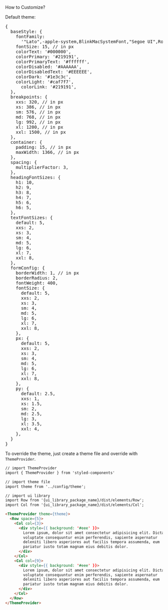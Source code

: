 How to Customize?

Default theme:

<pre>
{
  baseStyle: {
    fontFamily:
      '"Lato",-apple-system,BlinkMacSystemFont,"Segoe UI",Roboto,"Helvetica Neue",Arial,sans-serif',
    fontSize: 15, // in px
    colorText: '#000000',
    colorPrimary: '#219191',
    colorPrimaryText: '#ffffff',
    colorDisabled: '#AAAAAA',
    colorDisabledText: '#EEEEEE',
    colorDark: '#1e3c3c',
    colorLight: '#caf7f7',
	  colorLink: '#219191',
  },
  breakpoints: {
    xxs: 320, // in px
    xs: 386, // in px
    sm: 576, // in px
    md: 768, // in px
    lg: 992, // in px
    xl: 1200, // in px
    xxl: 1500, // in px
  },
  container: {
    padding: 15, // in px
    maxWidth: 1366, // in px
  },
  spacing: {
    multiplierFactor: 3,
  },
  headingFontSizes: {
    h1: 10,
    h2: 9,
    h3: 8,
    h4: 7,
    h5: 6,
    h6: 5,
  },
  textFontSizes: {
    default: 5,
    xxs: 2,
    xs: 3,
    sm: 4,
    md: 5,
    lg: 6,
    xl: 7,
    xxl: 8,
  },
  formConfig: {
    borderWidth: 1, // in px
    borderRadius: 2,
    fontWeight: 400,
    fontSize: {
      default: 5,
      xxs: 2,
      xs: 3,
      sm: 4,
      md: 5,
      lg: 6,
      xl: 7,
      xxl: 8,
    },
    px: {
      default: 5,
      xxs: 2,
      xs: 3,
      sm: 4,
      md: 5,
      lg: 6,
      xl: 7,
      xxl: 8,
    },
    py: {
      default: 2.5,
      xxs: 1,
      xs: 1.5,
      sm: 2,
      md: 2.5,
      lg: 3,
      xl: 3.5,
      xxl: 4,
    },
  }
}
</pre>

To override the theme, just create a theme file and override with `ThemeProvider`.

```markdown
// import ThemeProvider
import { ThemeProvider } from 'styled-components'

// import theme file
import theme from '../config/theme';

// import ui library
import Row from '{ui_library_package_name}/dist/elements/Row';
import Col from '{ui_library_package_name}/dist/elements/Col';

<ThemeProvider theme={theme}>
  <Row space={5}>
    <Col col={3}>
      <div style={{ background: '#eee' }}>
        Lorem ipsum, dolor sit amet consectetur adipisicing elit. Dicta
        voluptate consequuntur enim perferendis, sapiente aspernatur
        deleniti libero asperiores aut facilis tempora assumenda, eum
        pariatur iusto totam magnam eius debitis dolor.
      </div>
    </Col>
    <Col col={9}>
      <div style={{ background: '#eee' }}>
        Lorem ipsum, dolor sit amet consectetur adipisicing elit. Dicta
        voluptate consequuntur enim perferendis, sapiente aspernatur
        deleniti libero asperiores aut facilis tempora assumenda, eum
        pariatur iusto totam magnam eius debitis dolor.
      </div>
    </Col>
  </Row>
</ThemeProvider>
```
